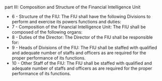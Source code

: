 part III: Composition and Structure of the Financial Intelligence Unit

<ul>
			<li>6 - Structure of the FIU: The FIU shall have the following Divisions to perform and exercise its powers functions and duties:<ul>
			</ul></li>			<li>7 - Composition of the Financial Intelligence Unit: The FIU shall be composed of the following organs:<ul>
			</ul></li>			<li>8 - Duties of the Director: The Director of the FIU shall be responsible for:<ul>
			</ul></li>			<li>9 - Heads of Divisions of the FIU: The FIU shall be staffed with qualified and adequate number of staffs and officers as are required for the proper performance of its functions.<ul>
			</ul></li>			<li>10 - Other Staff of the FIU: The FIU shall be staffed with qualified and adequate number of staffs and officers as are required for the proper performance of its functions.<ul>
			</ul></li></ul>